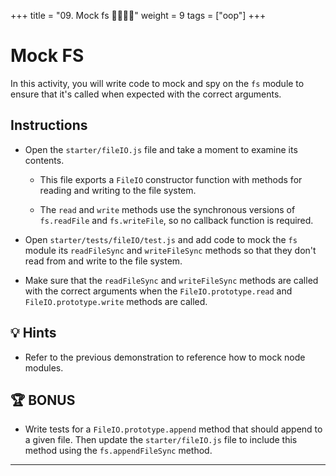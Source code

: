 +++
title = "09.  Mock fs 👩‍🎓👨‍🎓"
weight = 9
tags = ["oop"] 
+++


# Mock FS

In this activity, you will write code to mock and spy on the `fs` module to ensure that it's called when expected with the correct arguments.

## Instructions

* Open the `starter/fileIO.js` file and take a moment to examine its contents.

  * This file exports a `FileIO` constructor function with methods for reading and writing to the file system.

  * The `read` and `write` methods use the synchronous versions of `fs.readFile` and `fs.writeFile`, so no callback function is required.

* Open `starter/tests/fileIO/test.js` and add code to mock the `fs` module its `readFileSync` and `writeFileSync` methods so that they don't read from and write to the file system.

* Make sure that the `readFileSync` and `writeFileSync` methods are called with the correct arguments when the `FileIO.prototype.read` and `FileIO.prototype.write` methods are called.

## 💡 Hints

* Refer to the previous demonstration to reference how to mock node modules.

## 🏆 BONUS

* Write tests for a `FileIO.prototype.append` method that should append to a given file. Then update the `starter/fileIO.js` file to include this method using the `fs.appendFileSync` method.

---